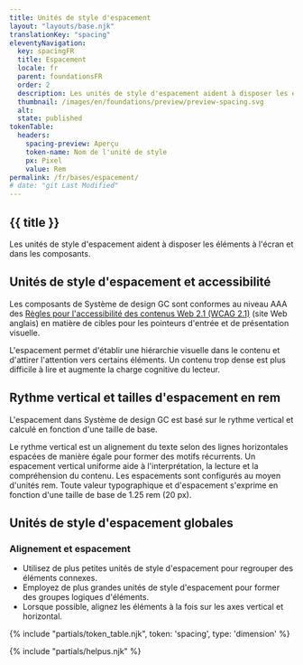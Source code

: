```yaml
---
title: Unités de style d'espacement
layout: "layouts/base.njk"
translationKey: "spacing"
eleventyNavigation:
  key: spacingFR
  title: Espacement
  locale: fr
  parent: foundationsFR
  order: 2
  description: Les unités de style d'espacement aident à disposer les éléments à l'écran et dans les composants.
  thumbnail: /images/en/foundations/preview/preview-spacing.svg
  alt:
  state: published
tokenTable:
  headers:
    spacing-preview: Aperçu
    token-name: Nom de l'unité de style
    px: Pixel
    value: Rem
permalink: /fr/bases/espacement/
# date: "git Last Modified"
---
```


## {{ title }}

Les unités de style d'espacement aident à disposer les éléments à l'écran et dans les composants.

## Unités de style d'espacement et accessibilité

Les composants de Système de design GC sont conformes au niveau AAA des <a href="{{ links.wcagTargetSize }}" target="_blank">Règles pour l'accessibilité des contenus Web 2.1 (WCAG 2.1)<gcds-icon name="external-link" label="S'ouvre dans un nouvel onglet." margin-left="50" /></a> (site Web anglais) en matière de cibles pour les pointeurs d'entrée et de présentation visuelle.  

L'espacement permet d'établir une hiérarchie visuelle dans le contenu et d'attirer l'attention vers certains éléments. Un contenu trop dense est plus difficile à lire et augmente la charge cognitive du lecteur.

## Rythme vertical et tailles d'espacement en rem

L'espacement dans Système de design GC est basé sur le rythme vertical et calculé en fonction d'une taille de base.

Le rythme vertical est un alignement du texte selon des lignes horizontales espacées de manière égale pour former des motifs récurrents. Un espacement vertical uniforme aide à l'interprétation, la lecture et la compréhension du contenu. Les espacements sont configurés au moyen d'unités rem. Toute valeur typographique et d'espacement s'exprime en fonction d'une taille de base de 1.25 rem (20 px).

## Unités de style d'espacement globales

### Alignement et espacement

- Utilisez de plus petites unités de style d'espacement pour regrouper des éléments connexes.
- Employez de plus grandes unités de style d'espacement pour former des groupes logiques d'éléments.
- Lorsque possible, alignez les éléments à la fois sur les axes vertical et horizontal.

{% include "partials/token_table.njk", token: 'spacing', type: 'dimension' %}

{% include "partials/helpus.njk" %}
